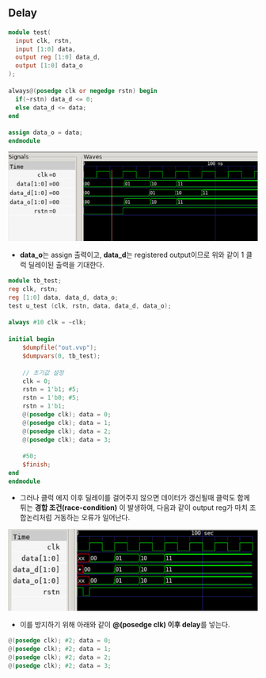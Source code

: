 ## Delay

```verilog
module test(
  input clk, rstn,
  input [1:0] data,
  output reg [1:0] data_d,
  output [1:0] data_o
);

always@(posedge clk or negedge rstn) begin
  if(~rstn) data_d <= 0;
  else data_d <= data;
end

assign data_o = data;
endmodule
```

<img src="out_normal.png">

- **data_o**는 assign 출력이고, **data_d**는 registered output이므로 위와 같이 1 클럭 딜레이된 출력을 기대한다.

```verilog
module tb_test;
reg clk, rstn;
reg [1:0] data, data_d, data_o;
test u_test (clk, rstn, data, data_d, data_o);

always #10 clk = ~clk;

initial begin
    $dumpfile("out.vvp");
    $dumpvars(0, tb_test);

    // 초기값 설정
    clk = 0;
    rstn = 1'b1; #5;
    rstn = 1'b0; #5;
    rstn = 1'b1;
    @(posedge clk); data = 0;
    @(posedge clk); data = 1;
    @(posedge clk); data = 2;
    @(posedge clk); data = 3;

    #50;
    $finish;
end
endmodule
```

- 그러나 클럭 에지 이후 딜레이를 걸어주지 않으면 데이터가 갱신될때 클럭도 함께 튀는 **경합 조건(race-condition)** 이 발생하여, 다음과 같이 output reg가 마치 조합논리처럼 거동하는 오류가 일어난다.

<img src="out_race_condition.png">

- 이를 방지하기 위해 아래와 같이 **@(posedge clk) 이후 delay**를 넣는다.

```verilog
@(posedge clk); #2; data = 0;
@(posedge clk); #2; data = 1;
@(posedge clk); #2; data = 2;
@(posedge clk); #2; data = 3;
```
